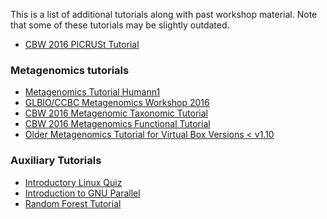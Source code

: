 This is a list of additional tutorials along with past workshop material. Note that some of these tutorials may be slightly outdated.  
  
* [CBW 2016 PICRUSt Tutorial](https://github.com/mlangill/microbiome_helper/wiki/CBW-2016-PICRUSt-tutorial)
  
### Metagenomics tutorials

* [Metagenomics Tutorial Humann1](https://github.com/mlangill/microbiome_helper/wiki/Metagenomics-Tutorial-(Humann1))  
* [GLBIO/CCBC Metagenomics Workshop 2016](https://github.com/mlangill/microbiome_helper/wiki/CCBC-Workshop-2016) 
* [CBW 2016 Metagenomic Taxonomic Tutorial](https://github.com/mlangill/microbiome_helper/wiki/CBW-2016-Metagenomic-Taxonomic-Tutorial)
* [CBW 2016 Metagenomics Functional Tutorial](https://github.com/mlangill/microbiome_helper/wiki/CBW-2016-Metagenomics-Functional-Tutorial)   
* [Older Metagenomics Tutorial for Virtual Box Versions < v1.10](https://github.com/mlangill/microbiome_helper/wiki/Metagenomics-Tutorial-(Older))  
   
### Auxiliary Tutorials  
  
* [Introductory Linux Quiz](https://github.com/mlangill/microbiome_helper/wiki/Introductory-Linux-Quiz)
* [Introduction to GNU Parallel](https://github.com/mlangill/microbiome_helper/wiki/Quick-Introduction-to-GNU-Parallel)  
* [Random Forest Tutorial](https://github.com/mlangill/microbiome_helper/wiki/Random-Forest-Tutorial)  